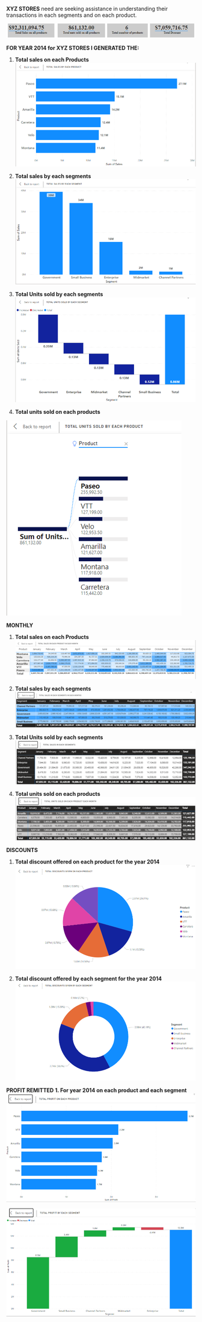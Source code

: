 
**XYZ STORES** need are seeking assistance in  understanding their transactions in each segments and on each product. 

![](https://github.com/Olaniran-Damilare/Damy/blob/main/IMAGES/head%201.png)


**FOR YEAR 2014 for XYZ STORES I GENERATED THE:**

1.	**Total sales on each Products**
![](https://github.com/Olaniran-Damilare/Damy/blob/main/IMAGES/Head%202.png)

2.	**Total sales by each segments**
![](https://github.com/Olaniran-Damilare/Damy/blob/main/IMAGES/Head%203.png)

3.	**Total Units sold by each segments**
![](https://github.com/Olaniran-Damilare/Damy/blob/main/IMAGES/Head%205.png)

4.	**Total units sold on each products** 

![](https://github.com/Olaniran-Damilare/Damy/blob/main/IMAGES/Head%204.png)



**MONTHLY**
1. **Total sales on each Products** 
![](https://github.com/Olaniran-Damilare/Damy/blob/main/IMAGES/Head%208.PNG)

2. **Total sales by each segments**
![](https://github.com/Olaniran-Damilare/Damy/blob/main/IMAGES/Head%2011.PNG)

3. **Total Units sold by each segments**
![](https://github.com/Olaniran-Damilare/Damy/blob/main/IMAGES/Head%2010.PNG)

4. **Total units sold on each products**
![](https://github.com/Olaniran-Damilare/Damy/blob/main/IMAGES/Head%209.PNG)


**DISCOUNTS**
1. **Total discount offered on each product for the year 2014**
![](https://github.com/Olaniran-Damilare/Damy/blob/main/IMAGES/Head%206.png)

2. **Total discount offered by each segment for the year 2014**
![](https://github.com/Olaniran-Damilare/Damy/blob/main/IMAGES/Head%207.png)


**PROFIT REMITTED**
**1. For year 2014 on each product and each segment**
![](https://github.com/Olaniran-Damilare/Damy/blob/main/IMAGES/Head%2012.PNG)


![](https://github.com/Olaniran-Damilare/Damy/blob/main/IMAGES/Head%2013.PNG)
